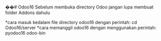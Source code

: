 ��#   O d o o 1 6 
Sebelum membuka directory Odoo jangan lupa membuat folder Addons dahulu

*cara masuk kedalam file directory odoo16 dengan perintah: cd Odoo16/server
*cara memanggil odoo16 dengan menggunakan perintah: pyodoo16 odoo-bin
 

